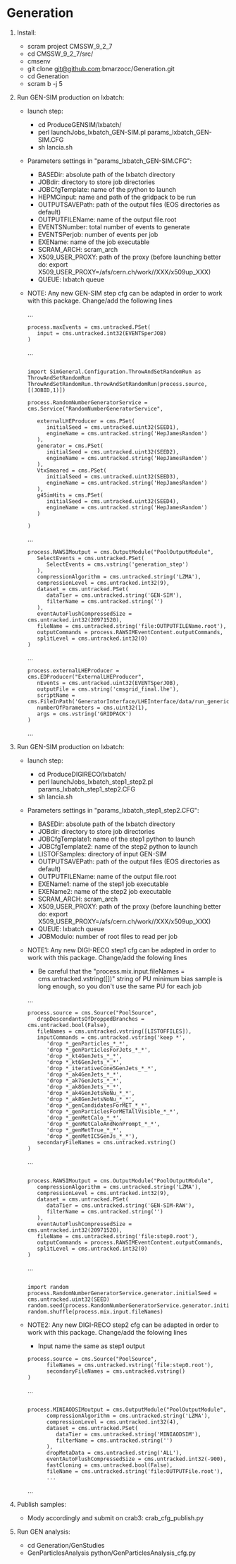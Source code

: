 # Generation

1) Install:

    * scram project CMSSW_9_2_7
    * cd CMSSW_9_2_7/src/
    * cmsenv
    * git clone  git@github.com:bmarzocc/Generation.git
    * cd Generation
    * scram b -j 5

2) Run GEN-SIM production on lxbatch:

    * launch step:
   
      * cd ProduceGENSIM/lxbatch/
      * perl launchJobs_lxbatch_GEN-SIM.pl params_lxbatch_GEN-SIM.CFG
      * sh lancia.sh
      
    * Parameters settings in "params_lxbatch_GEN-SIM.CFG":
   
      * BASEDir: absolute path of the lxbatch directory
      * JOBdir: directory to store job directories
      * JOBCfgTemplate: name of the python to launch
      * HEPMCinput: name and path of the gridpack to be run
      * OUTPUTSAVEPath: path of the output files (EOS directories as default)
      * OUTPUTFILEName: name of the output file.root
      * EVENTSNumber: total number of events to generate
      * EVENTSPerjob: number of events per job
      * EXEName: name of the job executable
      * SCRAM_ARCH: scram_arch
      * X509_USER_PROXY: path of the proxy (before launching better do: export X509_USER_PROXY=/afs/cern.ch/work//XXX/x509up_XXX)
      * QUEUE: lxbatch queue
      
    * NOTE: Any new GEN-SIM step cfg can be adapted in order to work with this package. Change/add the following lines
    
      ...
      ```Pythonscript
      process.maxEvents = cms.untracked.PSet(
         input = cms.untracked.int32(EVENTSperJOB)
      )
      ```
      ...
      ```Pythonscript
      
      import SimGeneral.Configuration.ThrowAndSetRandomRun as ThrowAndSetRandomRun
      ThrowAndSetRandomRun.throwAndSetRandomRun(process.source,[(JOBID,1)])

      process.RandomNumberGeneratorService = cms.Service("RandomNumberGeneratorService",

         externalLHEProducer = cms.PSet(
            initialSeed = cms.untracked.uint32(SEED1),
            engineName = cms.untracked.string('HepJamesRandom')
         ),
         generator = cms.PSet(
            initialSeed = cms.untracked.uint32(SEED2),
            engineName = cms.untracked.string('HepJamesRandom')
         ),
         VtxSmeared = cms.PSet(
            initialSeed = cms.untracked.uint32(SEED3),
            engineName = cms.untracked.string('HepJamesRandom')
         ),
         g4SimHits = cms.PSet(
            initialSeed = cms.untracked.uint32(SEED4),
            engineName = cms.untracked.string('HepJamesRandom')
         )

      )
      ```
      ...
      ```Pythonscript
      process.RAWSIMoutput = cms.OutputModule("PoolOutputModule",
         SelectEvents = cms.untracked.PSet(
            SelectEvents = cms.vstring('generation_step')
         ),
         compressionAlgorithm = cms.untracked.string('LZMA'),
         compressionLevel = cms.untracked.int32(9),
         dataset = cms.untracked.PSet(
            dataTier = cms.untracked.string('GEN-SIM'),
            filterName = cms.untracked.string('')
         ),
         eventAutoFlushCompressedSize = cms.untracked.int32(20971520),
         fileName = cms.untracked.string('file:OUTPUTFILEName.root'),
         outputCommands = process.RAWSIMEventContent.outputCommands,
         splitLevel = cms.untracked.int32(0)
      )
      ```
      ...
      ```Pythonscript
      process.externalLHEProducer = cms.EDProducer("ExternalLHEProducer",
         nEvents = cms.untracked.uint32(EVENTSperJOB),
         outputFile = cms.string('cmsgrid_final.lhe'),
         scriptName = cms.FileInPath('GeneratorInterface/LHEInterface/data/run_generic_tarball_cvmfs.sh'),
         numberOfParameters = cms.uint32(1),
         args = cms.vstring('GRIDPACK')
      )
      ```
      ...
      
3) Run GEN-SIM production on lxbatch:

    * launch step:
   
      * cd ProduceDIGIRECO/lxbatch/
      * perl launchJobs_lxbatch_step1_step2.pl params_lxbatch_step1_step2.CFG
      * sh lancia.sh
      
    * Parameters settings in "params_lxbatch_step1_step2.CFG":
   
      * BASEDir: absolute path of the lxbatch directory
      * JOBdir: directory to store job directories
      * JOBCfgTemplate1: name of the step1 python to launch
      * JOBCfgTemplate2: name of the step2 python to launch
      * LISTOFSamples: directory of input GEN-SIM
      * OUTPUTSAVEPath: path of the output files (EOS directories as default)
      * OUTPUTFILEName: name of the output file.root
      * EXEName1: name of the step1 job executable
      * EXEName2: name of the step2 job executable
      * SCRAM_ARCH: scram_arch
      * X509_USER_PROXY: path of the proxy (before launching better do: export X509_USER_PROXY=/afs/cern.ch/work//XXX/x509up_XXX)
      * QUEUE: lxbatch queue
      * JOBModulo: number of root files to read per job
      
    * NOTE1: Any new DIGI-RECO step1 cfg can be adapted in order to work with this package. Change/add the folowing lines
    
      * Be careful that the "process.mix.input.fileNames = cms.untracked.vstring([])" string of PU minimum bias sample is long enough, so you don't use the same PU for each job
  
      ...
      ```Pythonscript
      process.source = cms.Source("PoolSource",
         dropDescendantsOfDroppedBranches = cms.untracked.bool(False),
         fileNames = cms.untracked.vstring([LISTOFFILES]),
         inputCommands = cms.untracked.vstring('keep *', 
            'drop *_genParticles_*_*', 
            'drop *_genParticlesForJets_*_*', 
            'drop *_kt4GenJets_*_*', 
            'drop *_kt6GenJets_*_*', 
            'drop *_iterativeCone5GenJets_*_*', 
            'drop *_ak4GenJets_*_*', 
            'drop *_ak7GenJets_*_*', 
            'drop *_ak8GenJets_*_*', 
            'drop *_ak4GenJetsNoNu_*_*', 
            'drop *_ak8GenJetsNoNu_*_*', 
            'drop *_genCandidatesForMET_*_*', 
            'drop *_genParticlesForMETAllVisible_*_*', 
            'drop *_genMetCalo_*_*', 
            'drop *_genMetCaloAndNonPrompt_*_*', 
            'drop *_genMetTrue_*_*', 
            'drop *_genMetIC5GenJs_*_*'),
         secondaryFileNames = cms.untracked.vstring()
      )
      ```
      ...
      ```Pythonscript
      
      process.RAWSIMoutput = cms.OutputModule("PoolOutputModule",
         compressionAlgorithm = cms.untracked.string('LZMA'),
         compressionLevel = cms.untracked.int32(9),
         dataset = cms.untracked.PSet(
            dataTier = cms.untracked.string('GEN-SIM-RAW'),
            filterName = cms.untracked.string('')
         ),
         eventAutoFlushCompressedSize = cms.untracked.int32(20971520),
         fileName = cms.untracked.string('file:step0.root'),
         outputCommands = process.RAWSIMEventContent.outputCommands,
         splitLevel = cms.untracked.int32(0)
      )
      ```
      ...
      ```Pythonscript
     
      import random
      process.RandomNumberGeneratorService.generator.initialSeed = cms.untracked.uint32(SEED)
      random.seed(process.RandomNumberGeneratorService.generator.initialSeed.value())
      random.shuffle(process.mix.input.fileNames)
      ```
      
    * NOTE2: Any new DIGI-RECO step2 cfg can be adapted in order to work with this package. Change/add the folowing lines
    
      * Input name the same as step1 output
      
      ```Pythonscript
      process.source = cms.Source("PoolSource",
            fileNames = cms.untracked.vstring('file:step0.root'),
            secondaryFileNames = cms.untracked.vstring()
      )
      ```
      ...
      ```Pythonscript
    
      process.MINIAODSIMoutput = cms.OutputModule("PoolOutputModule",
            compressionAlgorithm = cms.untracked.string('LZMA'),
            compressionLevel = cms.untracked.int32(4),
            dataset = cms.untracked.PSet(
               dataTier = cms.untracked.string('MINIAODSIM'),
               filterName = cms.untracked.string('')
            ),
            dropMetaData = cms.untracked.string('ALL'),
            eventAutoFlushCompressedSize = cms.untracked.int32(-900),
            fastCloning = cms.untracked.bool(False),
            fileName = cms.untracked.string('file:OUTPUTFile.root'),
            ...
      ```
      ...

5) Publish samples:

    * Mody accordingly and submit on crab3: crab_cfg_publish.py

      
4) Run GEN analysis:

    * cd Generation/GenStudies
    * GenParticlesAnalysis python/GenParticlesAnalysis_cfg.py
